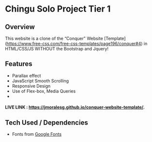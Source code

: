 # Chingu Solo Project Tier 1

## Overview

This website is a clone of the “Conquer" Website [Template] (https://www.free-css.com/free-css-templates/page196/conquer#4) in HTML/CSS/JS WITHOUT the Bootstrap and Jquery!

## Features 
* Parallax effect
* JavaScript Smooth Scrolling
* Responsive Design 
* Use of Flex-box, Media Queries 
* 
#### LIVE LINK : https://jmoralesg.github.io/conquer-website-template/.

## Tech Used / Dependencies

- Fonts from [Google Fonts](https://fonts.google.com/)
